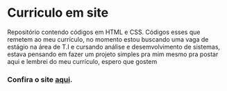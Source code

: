 # Curriculo em site
 
Repositório contendo códigos em HTML e CSS. Códigos esses que remetem ao meu currículo, no momento estou buscando uma vaga de estágio na área de T.I e cursando análise e desemvolvimento de sistemas, estava pensando em fazer um  projeto simples pra mim mesmo pra postar aqui e lembrei do meu currículo, espero que gostem

### Confira o site [aqui](https://ricardocarvalhogit.github.io/Curriculo-em-site/).
